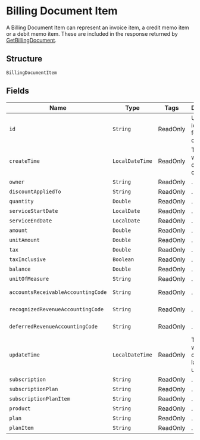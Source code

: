 
# Billing Document Item

A Billing Document Item can represent an invoice item, a credit memo item or a debit memo item. These are included in the response returned by [GetBillingDocument](/doc/billing-document-api.md#get-billing-document).

## Structure

`BillingDocumentItem`

## Fields

| Name | Type | Tags | Description | Getter |
|  --- | --- | --- | --- | --- |
| `id` | `String` | ReadOnly | Unique identifier for the object. | String getId() |
| `createTime` | `LocalDateTime` | ReadOnly | Time at which the object was created. | LocalDateTime getCreateTime() |
| `owner` | `String` | ReadOnly | . | String getOwner() |
| `discountAppliedTo` | `String` | ReadOnly | . | String getDiscountAppliedTo() |
| `quantity` | `Double` | ReadOnly | . | Double getQuantity() |
| `serviceStartDate` | `LocalDate` | ReadOnly | . | LocalDate getServiceStartTime() |
| `serviceEndDate` | `LocalDate` | ReadOnly | . | LocalDate getServiceEndTime() |
| `amount` | `Double` | ReadOnly | . | Double getAmount() |
| `unitAmount` | `Double` | ReadOnly | . | Double getUnitAmount() |
| `tax` | `Double` | ReadOnly | . | Double getTax() |
| `taxInclusive` | `Boolean` | ReadOnly | . | Boolean getTaxInclusive() |
| `balance` | `Double` | ReadOnly | . | Double getBalance() |
| `unitOfMeasure` | `String` | ReadOnly | . | String getUnitOfMeasure() |
| `accountsReceivableAccountingCode` | `String` | ReadOnly | . | String getAccountsReceivableAccountingCode() |
| `recognizedRevenueAccountingCode` | `String` | ReadOnly | . | String getRecognizedRevenueAccountingCode() |
| `deferredRevenueAccountingCode` | `String` | ReadOnly | . | String getDeferredRevenueAccountingCode() |
| `updateTime` | `LocalDateTime` | ReadOnly | Time at which the object was last updated. | LocalDateTime getUpdateTime() |
| `subscription` | `String` | ReadOnly | . | String getSubscription() |
| `subscriptionPlan` | `String` | ReadOnly | . | String getSubscriptionPlan() |
| `subscriptionPlanItem` | `String` | ReadOnly | . | String getSubscriptionPlanItem() |
| `product` | `String` | ReadOnly | . | String getProduct() |
| `plan` | `String` | ReadOnly | . | String getPlan() |
| `planItem` | `String` | ReadOnly | . | String getPlan() |
